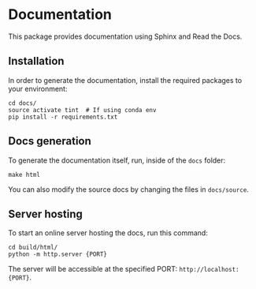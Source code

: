 # Documentation

This package provides documentation using Sphinx and Read the Docs.

## Installation

In order to generate the documentation, install the required packages to your
environment:

```shell script
cd docs/
source activate tint  # If using conda env
pip install -r requirements.txt
```

## Docs generation

To generate the documentation itself, run, inside of the `docs` folder:

```shell script
make html
```

You can also modify the source docs by changing the files in `docs/source`.

## Server hosting
To start an online server hosting the docs, run this command:

```shell script
cd build/html/
python -m http.server {PORT}
```

The server will be accessible at the specified PORT: `http://localhost:{PORT}`.